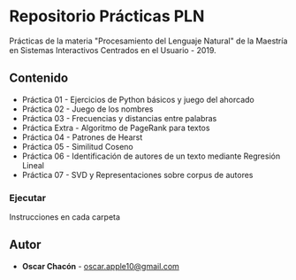 # Repositorio Prácticas PLN
Prácticas de la materia "Procesamiento del Lenguaje Natural" de la Maestría en Sistemas Interactivos Centrados en el Usuario - 2019.

## Contenido
* Práctica 01 - Ejercicios de Python básicos y juego del ahorcado
* Práctica 02 - Juego de los nombres
* Práctica 03 - Frecuencias y distancias entre palabras
* Práctica Extra - Algoritmo de PageRank para textos
* Práctica 04 - Patrones de Hearst
* Práctica 05 - Similitud Coseno
* Práctica 06 - Identificación de autores de un texto mediante Regresión Lineal
* Práctica 07 - SVD y Representaciones sobre corpus de autores

### Ejecutar
Instrucciones en cada carpeta

## Autor
* **Oscar Chacón**  - <oscar.apple10@gmail.com>